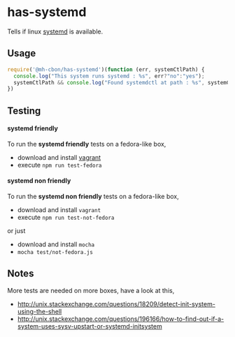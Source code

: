 # has-systemd

Tells if linux [systemd](https://en.wikipedia.org/wiki/Systemd) is available.

## Usage

```js
require('@mh-cbon/has-systemd')(function (err, systemCtlPath) {
  console.log("This system runs systemd : %s", err?"no":"yes");
  systemCtlPath && console.log("Found systemdctl at path : %s", systemCtlPath)
})
```

## Testing

#### systemd friendly

To run the __systemd friendly__ tests on a fedora-like box,

- download and install [vagrant](https://www.vagrantup.com/)
- execute `npm run test-fedora`


#### systemd non friendly
To run the __systemd non friendly__ tests on a fedora-like box,

- download and install `vagrant`
- execute `npm run test-not-fedora`

or just

- download and install `mocha`
- `mocha test/not-fedora.js`

## Notes

More tests are needed on more boxes, have a look at this,
- http://unix.stackexchange.com/questions/18209/detect-init-system-using-the-shell
- http://unix.stackexchange.com/questions/196166/how-to-find-out-if-a-system-uses-sysv-upstart-or-systemd-initsystem
